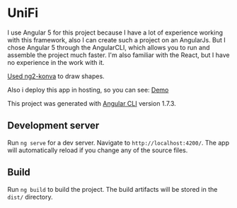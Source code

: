 # UniFi

I use Angular 5 for this project because I have a lot of experience working with this framework, also I can 
create such a project on an AngularJs. But I chose Angular 5 through the AngularCLI, which allows you to run and assemble the project much faster.
I'm also familiar with the React, but I have no experience in the work with it.

[Used ng2-konva](http://rafaelescala.com/ng2-konva/) to draw shapes.

Also i deploy this app in hosting, so you can see:
[Demo](http://unifi-sdn-rec-ui.kl.com.ua/)

This project was generated with [Angular CLI](https://github.com/angular/angular-cli) version 1.7.3.

## Development server

Run `ng serve` for a dev server. Navigate to `http://localhost:4200/`. The app will automatically reload if you change any of the source files.

## Build

Run `ng build` to build the project. The build artifacts will be stored in the `dist/` directory. 
